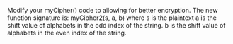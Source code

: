 Modify your myCipher() code to allowing for better encryption.
The new function signature is:
myCipher2(s, a, b)
where 	s is the plaintext
		a is the shift value of alphabets in the odd index of the string.
		b is the shift value of alphabets in the even index of the string.